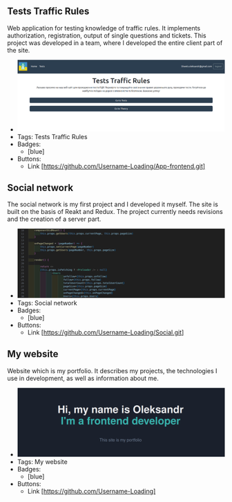## Tests Traffic Rules
Web application for testing knowledge of traffic rules. It implements authorization, registration, output of single questions and tickets. This project was developed in a team, where I developed the entire client part of the site.
- ![P_1.png](../assets/P_1.png)
- Tags: Tests Traffic Rules
- Badges:
  -  [blue]
- Buttons:
  - Link [https://github.com/Username-Loading/App-frontend.git]

## Social network
The social network is my first project and I developed it myself. The site is built on the basis of Reakt and Redux. The project currently needs revisions and the creation of a server part.
- ![P_2.png](../assets/P_2.png)
- Tags: Social network
- Badges:
  -  [blue]
- Buttons:
  - Link [https://github.com/Username-Loading/Social.git]

## My website
Website which is my portfolio. It describes my projects, the technologies I use in development, as well as information about me.
- ![P_3.png](../assets/P_3.png)
- Tags: My website
- Badges:
  -  [blue]
- Buttons:
  - Link [https://github.com/Username-Loading]
